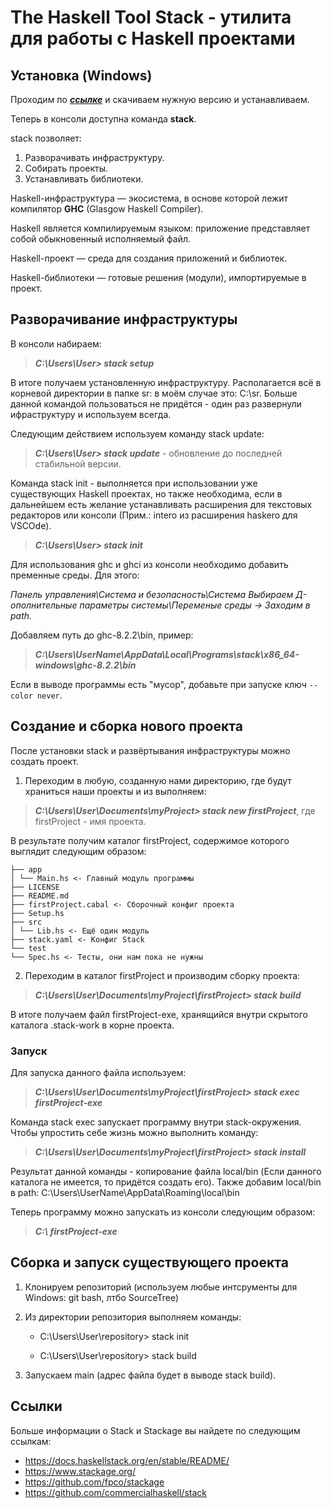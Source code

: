 The Haskell Tool Stack - утилита для работы с Haskell проектами
===

Установка (Windows)
---

Проходим по [***ссылке***](https://docs.haskellstack.org/en/stable/install_and_upgrade/) и скачиваем нужную версию и устанавливаем.

Теперь в консоли доступна команда **stack**.

stack позволяет:

1. Разворачивать инфраструктуру.
1. Собирать проекты.
1. Устанавливать библиотеки.

Haskell-инфраструктура — экосистема, в основе которой лежит компилятор **GHC** (Glasgow Haskell Compiler).

Haskell является компилируемым языком: приложение представляет собой обыкновенный исполняемый файл.

Haskell-проект — среда для создания приложений и библиотек.

Haskell-библиотеки — готовые решения (модули), импортируемые в проект.



Разворачивание инфраструктуры
---

В консоли набираем:

>***C:\Users\User> stack setup***

В итоге получаем установленную инфраструктуру. Располагается всё в корневой директории в папке sr:
в моём случае это: C:\sr. Больше данной командой пользоваться не придётся - один раз развернули ифраструктуру и используем всегда.

Следующим действием используем команду stack update:

>***C:\Users\User> stack update*** - обновление до последней стабильной версии.

Команда stack init - выполняется при использовании уже существующих Haskell проектах, но также необходима, если в дальнейшем есть желание устанавливать расширения для текстовых редакторов или консоли (Прим.: intero из расширения haskero для VSCOde).

>***C:\Users\User> stack init***

Для использования ghc и ghci из консоли необходимо добавить пременные среды. Для этого:

*Панель управления\Система и безопасность\Система Выбираем Д-ополнительные параметры системы\Переменые среды -> Заходим в path.*

Добавляем путь до ghc-8.2.2\bin, пример:

>***C:\Users\UserName\AppData\Local\Programs\stack\x86_64-windows\ghc-8.2.2\bin***

Если в выводе программы есть "мусор", добавьте при запуске ключ `--color never`.


Создание и сборка нового проекта
---

После установки stack и развёртывания инфраструктуры можно создать проект.

1. Переходим в любую, созданную нами директорию, где будут храниться наши проекты и из выполняем:

>***C:\Users\User\Documents\myProject> stack new firstProject***, где firstProject - имя проекта.

В результате получим каталог firstProject, содержимое которого выглядит следующим образом:

```.
├── app
│ └── Main.hs <- Главный модуль программы
├── LICENSE
├── README.md
├── firstProject.cabal <- Сборочный конфиг проекта
├── Setup.hs
├── src
│ └── Lib.hs <- Ещё один модуль
├── stack.yaml <- Конфиг Stack
└── test
└── Spec.hs <- Тесты, они нам пока не нужны
```

2. Переходим в каталог firstProject и производим сборку проекта:

>***C:\Users\User\Documents\myProject\firstProject> stack build***

В итоге получаем файл firstProject-exe, хранящийся внутри скрытого каталога .stack-work
в корне проекта.

### Запуск

Для запуска данного файла используем:

>***C:\Users\User\Documents\myProject\firstProject> stack exec firstProject-exe***

Команда stack exec запускает программу внутри stack-окружения. Чтобы упростить себе жизнь можно выполнить команду:

>***C:\Users\User\Documents\myProject\firstProject> stack install***

Результат данной команды - копирование файла local/bin (Если данного каталога не имеется, то придётся создать его). 
Также добавим local/bin в path: C:\Users\UserName\AppData\Roaming\local\bin

Теперь программу можно запускать из консоли следующим образом:

>***C:\ firstProject-exe***



Сборка и запуск существующего проекта
---

1. Клонируем репозиторий (используем любые интсрументы для Windows: git bash, лтбо SourceTree)

2. Из директории репозитория выполняем команды:

      - C:\Users\User\repository> stack init

      - C:\Users\User\repository> stack build

4. Запускаем main (адрес файла будет в выводе stack build).


Ссылки
---

Больше информации о Stack и Stackage вы найдете по следующим ссылкам:

- <https://docs.haskellstack.org/en/stable/README/>
- <https://www.stackage.org/>
- <https://github.com/fpco/stackage>
- <https://github.com/commercialhaskell/stack>